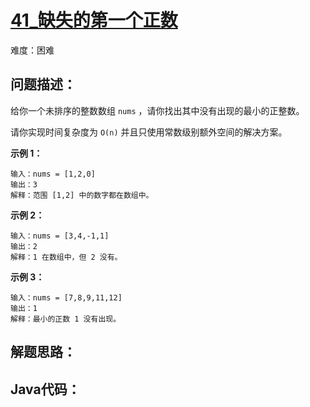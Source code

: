 # [41_缺失的第一个正数](https://leetcode.cn/problems/first-missing-positive/)

难度：困难

## 问题描述：

给你一个未排序的整数数组 `nums` ，请你找出其中没有出现的最小的正整数。

请你实现时间复杂度为 `O(n)` 并且只使用常数级别额外空间的解决方案。

 

**示例 1：**

```
输入：nums = [1,2,0]
输出：3
解释：范围 [1,2] 中的数字都在数组中。
```

**示例 2：**

```
输入：nums = [3,4,-1,1]
输出：2
解释：1 在数组中，但 2 没有。
```

**示例 3：**

```
输入：nums = [7,8,9,11,12]
输出：1
解释：最小的正数 1 没有出现。
```

## 解题思路：

## Java代码：